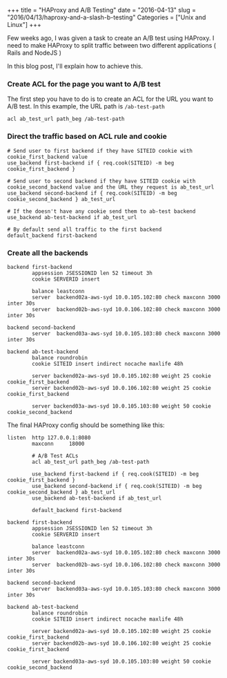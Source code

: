 +++
title = "HAProxy and A/B Testing"
date = "2016-04-13"
slug = "2016/04/13/haproxy-and-a-slash-b-testing"
Categories = ["Unix and Linux"]
+++

Few weeks ago, I was given a task to create an A/B test using HAProxy. I need to make HAProxy to split traffic between two different applications ( Rails and NodeJS )

In this blog post, I'll explain how to achieve this.

### Create ACL for the page you want to A/B test

The first step you have to do is to create an ACL for the URL you want to A/B test. In this example, the URL path is `/ab-test-path`

```
acl ab_test_url path_beg /ab-test-path
```

### Direct the traffic based on ACL rule and cookie

```
# Send user to first backend if they have SITEID cookie with cookie_first_backend value
use_backend first-backend if { req.cook(SITEID) -m beg cookie_first_backend }

# Send user to second backend if they have SITEID cookie with cookie_second_backend value and the URL they request is ab_test_url
use_backend second-backend if { req.cook(SITEID) -m beg cookie_second_backend } ab_test_url

# If the doesn't have any cookie send them to ab-test backend
use_backend ab-test-backend if ab_test_url

# By default send all traffic to the first backend
default_backend first-backend
```

### Create all the backends

```
backend first-backend
        appsession JSESSIONID len 52 timeout 3h
        cookie SERVERID insert

        balance leastconn
        server  backend02a-aws-syd 10.0.105.102:80 check maxconn 3000 inter 30s
        server  backend02b-aws-syd 10.0.106.102:80 check maxconn 3000 inter 30s

backend second-backend
        server  backend03a-aws-syd 10.0.105.103:80 check maxconn 3000 inter 30s

backend ab-test-backend
        balance roundrobin
        cookie SITEID insert indirect nocache maxlife 48h

        server backend02a-aws-syd 10.0.105.102:80 weight 25 cookie cookie_first_backend
        server backend02b-aws-syd 10.0.106.102:80 weight 25 cookie cookie_first_backend

        server backend03a-aws-syd 10.0.105.103:80 weight 50 cookie cookie_second_backend
```

The final HAProxy config should be something like this:

```
listen  http 127.0.0.1:8080
        maxconn     18000

        # A/B Test ACLs
        acl ab_test_url path_beg /ab-test-path

        use_backend first-backend if { req.cook(SITEID) -m beg cookie_first_backend }
        use_backend second-backend if { req.cook(SITEID) -m beg cookie_second_backend } ab_test_url
        use_backend ab-test-backend if ab_test_url

        default_backend first-backend

backend first-backend
        appsession JSESSIONID len 52 timeout 3h
        cookie SERVERID insert

        balance leastconn
        server  backend02a-aws-syd 10.0.105.102:80 check maxconn 3000 inter 30s
        server  backend02b-aws-syd 10.0.106.102:80 check maxconn 3000 inter 30s

backend second-backend
        server  backend03a-aws-syd 10.0.105.103:80 check maxconn 3000 inter 30s

backend ab-test-backend
        balance roundrobin
        cookie SITEID insert indirect nocache maxlife 48h

        server backend02a-aws-syd 10.0.105.102:80 weight 25 cookie cookie_first_backend
        server backend02b-aws-syd 10.0.106.102:80 weight 25 cookie cookie_first_backend

        server backend03a-aws-syd 10.0.105.103:80 weight 50 cookie cookie_second_backend
```
